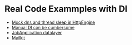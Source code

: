 # Real Code Exammples with DI
- [Mock dns and thread sleep in HttpEngine](https://dev.azure.com/Uptrends/Uptrends/_git/Uptrends/pullrequest/7055)
- [Manual DI can be cumbersome](https://dev.azure.com/Uptrends/_git/Uptrends?path=/Uptrends/SalesforceListener/SalesforceListenerFactory.cs)
- [JobApplication datalayer](https://dev.azure.com/Uptrends/Uptrends/_git/Uptrends/pullrequest/6434)
- [Mailkit](https://dev.azure.com/Uptrends/Uptrends/_git/Uptrends/pullrequest/6850?_a=files&path=/Uptrends/Uptrends.Messaging/MessageProcessorFactoryForEmail.cs)
